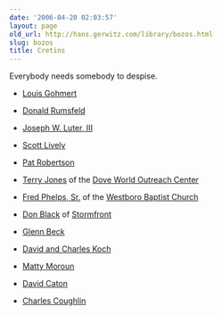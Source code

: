 ```yaml
---
date: '2006-04-20 02:03:57'
layout: page
old_url: http://hans.gerwitz.com/library/bozos.html
slug: bozos
title: Cretins
---
```


Everybody needs somebody to despise.


* [Louis Gohmert](http://en.wikipedia.org/wiki/Louie_Gohmert)

* [Donald Rumsfeld][1]

* [Joseph W. Luter, III][2]

* [Scott Lively][3]

* [Pat Robertson][4]

* [Terry Jones][5] of the [Dove World Outreach Center][6]

* [Fred Phelps, Sr.][7] of the [Westboro Baptist Church][8]

* [Don Black][9] of [Stormfront][10]

* [Glenn Beck][11]

* [David and Charles Koch][12]

* [Matty Moroun][13]

* [David Caton][14]

* [Charles Coughlin](https://encyclopedia.ushmm.org/content/en/article/charles-e-coughlin)

   [1]: http://men.style.com/gq/features/landing?id=content_9217
   [2]: http://www.rollingstone.com/politics/story/12840743/porks_dirty_secret_the_nations_top_hog_producer_is_also_one_of_americas_worst_polluters
   [3]: http://www.nytimes.com/2010/01/04/world/africa/04uganda.html
   [4]: http://mediamatters.org/research/201001130044
   [5]: http://en.wikipedia.org/wiki/Dove_World_Outreach_Center#Biography_of_Pastor_Jones
   [6]: http://www.doveworld.org/
   [7]: http://en.wikipedia.org/wiki/Fred_Phelps
   [8]: http://www.godhatesfags.com/
   [9]: http://en.wikipedia.org/wiki/Don_Black_(white_nationalist)
   [10]: hhttp://www.stormfront.org/
   [11]: http://www.dickipedia.org/dick.php?title=Glenn_Beck
   [12]: http://www.washingtonpost.com/wp-dyn/content/article/2010/09/22/AR2010092204665.html
   [13]: http://www.alternet.org/economy/147154/why_billionaire_matty_moroun_is_one_of_the_worst_corporate_citizens_ever/
   [14]: http://floridafamily.org/
